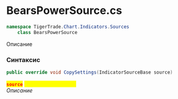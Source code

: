 
# BearsPowerSource.cs
```csharp
namespace TigerTrade.Chart.Indicators.Sources  
    class BearsPowerSource
```

Описание

### Синтаксис
```csharp
public override void CopySettings(IndicatorSourceBase source)
```

<mark style="color:red;">**`source`**</mark> <mark style="color:yellow;">`IndicatorSourceBase`</mark>  
 *Описание*  
  

                    
                    